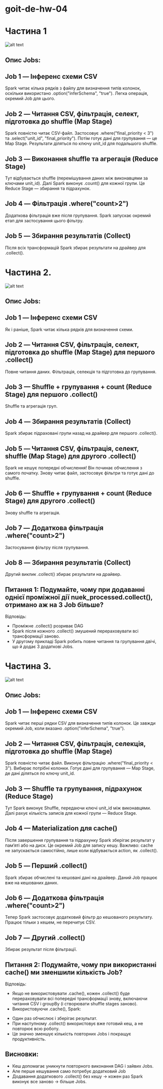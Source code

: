 # goit-de-hw-04
# Частина 1

![alt text](part1_all_jobs.png)

## Опис Jobs:
## Job 1 — Інференс схеми CSV
Spark читає кілька рядків з файлу для визначення типів колонок, оскільки використано .option("inferSchema", "true").
Легка операція, окремий Job для цього.
## Job 2 — Читання CSV, фільтрація, селект, підготовка до shuffle (Map Stage)
Spark повністю читає CSV-файл.
Застосовує .where("final_priority < 3") та .select("unit_id", "final_priority").
Потім готує дані для групування — це Map Stage.
Результати діляться по ключу unit_id для подальшого shuffle.
## Job 3 — Виконання shuffle та агрегація (Reduce Stage)
Тут відбувається shuffle (перемішування даних між виконавцями за ключами unit_id).
Далі Spark виконує .count() для кожної групи.
Це Reduce Stage — збирання та підрахунок.
## Job 4 — Фільтрація .where("count>2")
Додаткова фільтрація вже після групування.
Spark запускає окремий етап для застосування цього фільтру.
## Job 5 — Збирання результатів (Collect)
Після всіх трансформацій Spark збирає результати на драйвер для .collect().

# Частина 2. 

![alt text](part2_all_jobs.png)

## Опис Jobs:
## Job 1 — Інференс схеми CSV
Як і раніше, Spark читає кілька рядків для визначення схеми.
## Job 2 — Читання CSV, фільтрація, селект, підготовка до shuffle (Map Stage) для першого .collect()
Повне читання даних.
Фільтрація, селекція та підготовка до групування.
## Job 3 — Shuffle + групування + count (Reduce Stage) для першого .collect()
Shuffle та агрегація груп.
## Job 4 — Збирання результатів (Collect)
Spark збирає підраховані групи назад на драйвер для першого .collect().
## Job 5 — Читання CSV, фільтрація, селект, shuffle (Map Stage) для другого .collect()
Spark не кешує попередні обчислення!
Він починає обчислення з самого початку.
Знову читає файл, застосовує фільтри та готує дані до shuffle.
## Job 6 — Shuffle + групування + count (Reduce Stage) для другого .collect()
Знову shuffle та агрегація.
## Job 7 — Додаткова фільтрація .where("count>2")
Застосування фільтру після групування.
## Job 8 — Збирання результатів (Collect)
Другий виклик .collect() збирає результати на драйвер.

## Питання 1: Подумайте, чому при додаванні однієї проміжної дії nuek_processed.collect(), отримано аж на 3 Job більше?
Відповідь:
* Проміжне .collect() розриває DAG
* Spark після кожного .collect() змушений перераховувати всі трансформації заново.
* У другому прикладі Spark робить повне читання та групування двічі, що й додає 3 додаткові Jobs.

# Частина 3.
![alt text](part3_all_jobs.png)

## Опис Jobs:
## Job 1 — Інференс схеми CSV
Spark читає перші рядки CSV для визначення типів колонок.
Це завжди окремий Job, коли вказано .option("inferSchema", "true").
## Job 2 — Читання CSV, фільтрація, селекція, підготовка до shuffle (Map Stage)
Spark повністю читає файл.
Виконує фільтрацію .where("final_priority < 3").
Вибирає потрібні колонки.
Готує дані для групування — Map Stage, де дані діляться по ключу unit_id.
## Job 3 — Shuffle та групування, підрахунок (Reduce Stage)
Тут Spark виконує Shuffle, передаючи ключі unit_id між виконавцями.
Далі рахує кількість записів для кожної групи — Reduce Stage.
## Job 4 — Materialization для cache()
Після завершення групування та підрахунку Spark зберігає результат у пам’яті або на диск.
Це окремий Job для запису кешу.
Важливо: cache не запускається самостійно, лише коли відбувається action, як .collect().
## Job 5 — Перший .collect()
Spark збирає обчислені та кешовані дані на драйвер.
Даний Job працює вже на кешованих даних.
## Job 6 — Додаткова фільтрація .where("count>2")
Тепер Spark застосовує додатковий фільтр до кешованого результату.
Працює тільки з кешем, не перечитує CSV.
## Job 7 — Другий .collect()
Збирає результат після фільтрації.

## Питання 2: Подумайте, чому при використанні cache() ми зменшили кількість Job?
Відповідь:
* Якщо не використовувати .cache(), кожен .collect() буде перераховувати всі попередні трансформації знову, включаючи читання CSV і groupBy (і створювати shuffle stages заново).
* Використовуючи .cache(), Spark:
 - Один раз обчислює і зберігає результат.
 - При наступному .collect() використовує вже готовий кеш, а не повторює всю роботу.
 - Це значно зменшує кількість повторних Jobs і покращує продуктивність.

## Висновки:
* Кеш допомагає уникнути повторного виконання DAG і зайвих Jobs.
* Але перше кешування само потребує додатковий Job
* Додавання додаткового .collect() без кешу → кожен раз Spark виконує все заново → більше Jobs.

